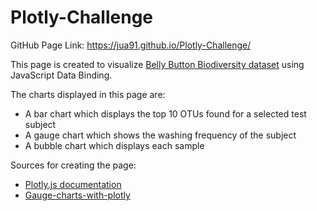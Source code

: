 # Plotly-Challenge

GitHub Page Link: https://jua91.github.io/Plotly-Challenge/

This page is created to visualize [Belly Button Biodiversity dataset](http://robdunnlab.com/projects/belly-button-biodiversity/) using JavaScript Data Binding.

The charts displayed in this page are:
* A bar chart which displays the top 10 OTUs found for a selected test subject
* A gauge chart which shows the washing frequency of the subject
* A bubble chart which displays each sample

Sources for creating the page:
* [Plotly.js documentation](https://plot.ly/javascript/)
* [Gauge-charts-with-plotly](https://com2m.de/blog/technology/gauge-charts-with-plotly/)